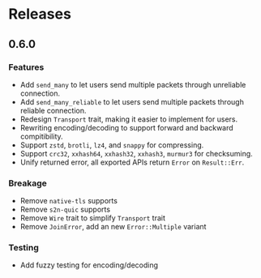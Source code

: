 # Releases

## 0.6.0

### Features

- Add `send_many` to let users send multiple packets through unreliable connection.
- Add `send_many_reliable` to let users send multiple packets through reliable connection.
- Redesign `Transport` trait, making it easier to implement for users.
- Rewriting encoding/decoding to support forward and backward compitibility.
- Support `zstd`, `brotli`, `lz4`, and `snappy` for compressing.
- Support `crc32`, `xxhash64`, `xxhash32`, `xxhash3`, `murmur3` for checksuming.
- Unify returned error, all exported APIs return `Error` on `Result::Err`.

### Breakage

- Remove `native-tls` supports
- Remove `s2n-quic` supports
- Remove `Wire` trait to simplify `Transport` trait
- Remove `JoinError`, add an new `Error::Multiple` variant

### Testing

- Add fuzzy testing for encoding/decoding
